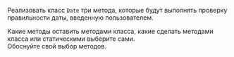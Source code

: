 Реализовать класс `Date` три метода, которые будут выполнять проверку
правильности даты, введенную пользователем.

Какие методы оставить методами класса, какие сделать методами класса или статическими выберите сами.  
Обоснуйте свой выбор методов.